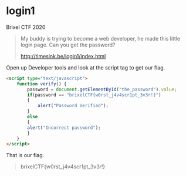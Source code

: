 # login1

Brixel CTF 2020

>My buddy is trying to become a web developer, he made this little login page. Can you get the password?
>
>http://timesink.be/login1/index.html

Open up Developer tools and look at the script tag to get our flag.

```html
<script type="text/javascript">
	function verify() {
		password = document.getElementById("the_password").value;
		if(password == "brixelCTF{w0rst_j4v4scr1pt_3v3r!}")
		{
			alert("Password Verified");
		}
		else 
		{
		alert("Incorrect password");
		}
	}
</script>
```

That is our flag.

> brixelCTF{w0rst_j4v4scr1pt_3v3r!}